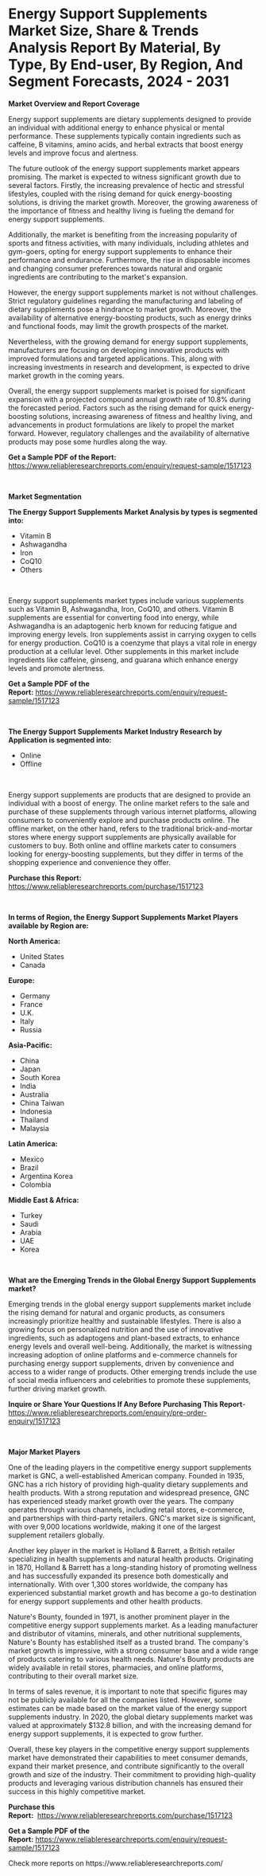 <p><h1>Energy Support Supplements Market Size, Share & Trends Analysis Report By Material, By Type, By End-user, By Region, And Segment Forecasts, 2024 - 2031</h1></p><p><strong>Market Overview and Report Coverage</strong></p>
<p><p>Energy support supplements are dietary supplements designed to provide an individual with additional energy to enhance physical or mental performance. These supplements typically contain ingredients such as caffeine, B vitamins, amino acids, and herbal extracts that boost energy levels and improve focus and alertness.</p><p>The future outlook of the energy support supplements market appears promising. The market is expected to witness significant growth due to several factors. Firstly, the increasing prevalence of hectic and stressful lifestyles, coupled with the rising demand for quick energy-boosting solutions, is driving the market growth. Moreover, the growing awareness of the importance of fitness and healthy living is fueling the demand for energy support supplements.</p><p>Additionally, the market is benefiting from the increasing popularity of sports and fitness activities, with many individuals, including athletes and gym-goers, opting for energy support supplements to enhance their performance and endurance. Furthermore, the rise in disposable incomes and changing consumer preferences towards natural and organic ingredients are contributing to the market's expansion.</p><p>However, the energy support supplements market is not without challenges. Strict regulatory guidelines regarding the manufacturing and labeling of dietary supplements pose a hindrance to market growth. Moreover, the availability of alternative energy-boosting products, such as energy drinks and functional foods, may limit the growth prospects of the market.</p><p>Nevertheless, with the growing demand for energy support supplements, manufacturers are focusing on developing innovative products with improved formulations and targeted applications. This, along with increasing investments in research and development, is expected to drive market growth in the coming years.</p><p>Overall, the energy support supplements market is poised for significant expansion with a projected compound annual growth rate of 10.8% during the forecasted period. Factors such as the rising demand for quick energy-boosting solutions, increasing awareness of fitness and healthy living, and advancements in product formulations are likely to propel the market forward. However, regulatory challenges and the availability of alternative products may pose some hurdles along the way.</p></p>
<p><strong>Get a Sample PDF of the Report:</strong> <a href="https://www.reliableresearchreports.com/enquiry/request-sample/1517123">https://www.reliableresearchreports.com/enquiry/request-sample/1517123</a></p>
<p>&nbsp;</p>
<p><strong>Market Segmentation</strong></p>
<p><strong>The Energy Support Supplements Market Analysis by types is segmented into:</strong></p>
<p><ul><li>Vitamin B</li><li>Ashwagandha</li><li>Iron</li><li>CoQ10</li><li>Others</li></ul></p>
<p>&nbsp;</p>
<p><p>Energy support supplements market types include various supplements such as Vitamin B, Ashwagandha, Iron, CoQ10, and others. Vitamin B supplements are essential for converting food into energy, while Ashwagandha is an adaptogenic herb known for reducing fatigue and improving energy levels. Iron supplements assist in carrying oxygen to cells for energy production. CoQ10 is a coenzyme that plays a vital role in energy production at a cellular level. Other supplements in this market include ingredients like caffeine, ginseng, and guarana which enhance energy levels and promote alertness.</p></p>
<p><strong>Get a Sample PDF of the Report:</strong>&nbsp;<a href="https://www.reliableresearchreports.com/enquiry/request-sample/1517123">https://www.reliableresearchreports.com/enquiry/request-sample/1517123</a></p>
<p>&nbsp;</p>
<p><strong>The Energy Support Supplements Market Industry Research by Application is segmented into:</strong></p>
<p><ul><li>Online</li><li>Offline</li></ul></p>
<p>&nbsp;</p>
<p><p>Energy support supplements are products that are designed to provide an individual with a boost of energy. The online market refers to the sale and purchase of these supplements through various internet platforms, allowing consumers to conveniently explore and purchase products online. The offline market, on the other hand, refers to the traditional brick-and-mortar stores where energy support supplements are physically available for customers to buy. Both online and offline markets cater to consumers looking for energy-boosting supplements, but they differ in terms of the shopping experience and convenience they offer.</p></p>
<p><strong>Purchase this Report:</strong>&nbsp; <a href="https://www.reliableresearchreports.com/purchase/1517123">https://www.reliableresearchreports.com/purchase/1517123</a></p>
<p>&nbsp;</p>
<p><strong>In terms of Region, the Energy Support Supplements Market Players available by Region are:</strong></p>
<p>
    <p> <strong> North America: </strong>
        <ul>
            <li>United States</li>
            <li>Canada</li>
        </ul>
        </p> 
    <p> <strong> Europe: </strong>
        <ul>
            <li>Germany</li>
            <li>France</li>
            <li>U.K.</li>
            <li>Italy</li>
            <li>Russia</li>
        </ul>
        </p> 
    <p> <strong> Asia-Pacific: </strong>
        <ul>
            <li>China</li>
            <li>Japan</li>
            <li>South Korea</li>
            <li>India</li>
            <li>Australia</li>
            <li>China Taiwan</li>
            <li>Indonesia</li>
            <li>Thailand</li>
            <li>Malaysia</li>
        </ul>
        </p> 
    <p> <strong> Latin America: </strong>
        <ul>
            <li>Mexico</li>
            <li>Brazil</li>
            <li>Argentina Korea</li>
            <li>Colombia</li>
        </ul>
        </p> 
    <p> <strong> Middle East & Africa: </strong>
        <ul>
            <li>Turkey</li>
            <li>Saudi</li>
            <li>Arabia</li>
            <li>UAE</li>
            <li>Korea</li>
        </ul>
    </p>
    </p>
<p>&nbsp;</p>
<p><strong>What are the Emerging Trends in the Global Energy Support Supplements market?</strong></p>
<p><p>Emerging trends in the global energy support supplements market include the rising demand for natural and organic products, as consumers increasingly prioritize healthy and sustainable lifestyles. There is also a growing focus on personalized nutrition and the use of innovative ingredients, such as adaptogens and plant-based extracts, to enhance energy levels and overall well-being. Additionally, the market is witnessing increasing adoption of online platforms and e-commerce channels for purchasing energy support supplements, driven by convenience and access to a wider range of products. Other emerging trends include the use of social media influencers and celebrities to promote these supplements, further driving market growth.</p></p>
<p><strong>Inquire or Share Your Questions If Any Before Purchasing This Report</strong>- <a href="https://www.reliableresearchreports.com/enquiry/pre-order-enquiry/1517123">https://www.reliableresearchreports.com/enquiry/pre-order-enquiry/1517123</a></p>
<p>&nbsp;</p>
<p><strong>Major Market Players</strong></p>
<p><p>One of the leading players in the competitive energy support supplements market is GNC, a well-established American company. Founded in 1935, GNC has a rich history of providing high-quality dietary supplements and health products. With a strong reputation and widespread presence, GNC has experienced steady market growth over the years. The company operates through various channels, including retail stores, e-commerce, and partnerships with third-party retailers. GNC's market size is significant, with over 9,000 locations worldwide, making it one of the largest supplement retailers globally.</p><p>Another key player in the market is Holland & Barrett, a British retailer specializing in health supplements and natural health products. Originating in 1870, Holland & Barrett has a long-standing history of promoting wellness and has successfully expanded its presence both domestically and internationally. With over 1,300 stores worldwide, the company has experienced substantial market growth and has become a go-to destination for energy support supplements and other health products.</p><p>Nature's Bounty, founded in 1971, is another prominent player in the competitive energy support supplements market. As a leading manufacturer and distributor of vitamins, minerals, and other nutritional supplements, Nature's Bounty has established itself as a trusted brand. The company's market growth is impressive, with a strong consumer base and a wide range of products catering to various health needs. Nature's Bounty products are widely available in retail stores, pharmacies, and online platforms, contributing to their overall market size.</p><p>In terms of sales revenue, it is important to note that specific figures may not be publicly available for all the companies listed. However, some estimates can be made based on the market value of the energy support supplements industry. In 2020, the global dietary supplements market was valued at approximately $132.8 billion, and with the increasing demand for energy support supplements, it is expected to grow further.</p><p>Overall, these key players in the competitive energy support supplements market have demonstrated their capabilities to meet consumer demands, expand their market presence, and contribute significantly to the overall growth and size of the industry. Their commitment to providing high-quality products and leveraging various distribution channels has ensured their success in this highly competitive market.</p></p>
<p><strong>Purchase this Report:</strong>&nbsp;&nbsp;<a href="https://www.reliableresearchreports.com/purchase/1517123">https://www.reliableresearchreports.com/purchase/1517123</a></p>
<p></p>
<p><strong>Get a Sample PDF of the Report:</strong>&nbsp;<a href="https://www.reliableresearchreports.com/enquiry/request-sample/1517123">https://www.reliableresearchreports.com/enquiry/request-sample/1517123</a></p>
<p>Check more reports on https://www.reliableresearchreports.com/</p>
